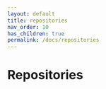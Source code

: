 ```yaml
---
layout: default
title: repositories
nav_order: 10
has_children: true
permalink: /docs/repositories
---
```


# Repositories
